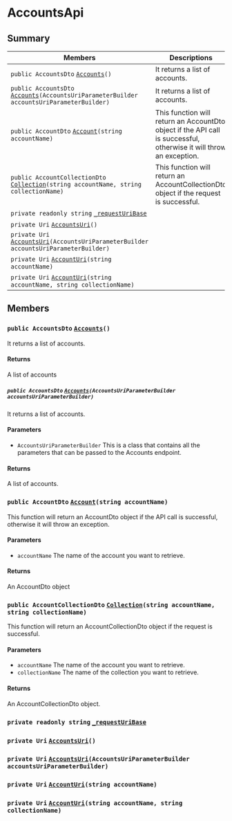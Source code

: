 # AccountsApi

## Summary

| Members                                                                                                                                                                                                                                                   | Descriptions                                                                                                        |
| --------------------------------------------------------------------------------------------------------------------------------------------------------------------------------------------------------------------------------------------------------- | ------------------------------------------------------------------------------------------------------------------- |
| `public AccountsDto` [`Accounts`](AtomicAssetsApiClient--Accounts--AccountsApi.md#class\_atomic\_assets\_api\_client\_1\_1\_accounts\_1\_1\_accounts\_api\_1a3cb498f35499fd037a88b3b1e37c2163)`()`                                                        | It returns a list of accounts.                                                                                      |
| `public AccountsDto` [`Accounts`](AtomicAssetsApiClient--Accounts--AccountsApi.md#class\_atomic\_assets\_api\_client\_1\_1\_accounts\_1\_1\_accounts\_api\_1a21b62093a68ab5c18774ae77add176ff)`(AccountsUriParameterBuilder accountsUriParameterBuilder)` | It returns a list of accounts.                                                                                      |
| `public AccountDto` [`Account`](AtomicAssetsApiClient--Accounts--AccountsApi.md#class\_atomic\_assets\_api\_client\_1\_1\_accounts\_1\_1\_accounts\_api\_1a5ac6ce36569f4531d3efc6976bd2d10d)`(string accountName)`                                        | This function will return an AccountDto object if the API call is successful, otherwise it will throw an exception. |
| `public AccountCollectionDto` [`Collection`](AtomicAssetsApiClient--Accounts--AccountsApi.md#class\_atomic\_assets\_api\_client\_1\_1\_accounts\_1\_1\_accounts\_api\_1ab3df414a63bbd8b27455e4dd5a3a3e93)`(string accountName, string collectionName)`    | This function will return an AccountCollectionDto object if the request is successful.                              |
| `private readonly string` [`_requestUriBase`](AtomicAssetsApiClient--Accounts--AccountsApi.md#class\_atomic\_assets\_api\_client\_1\_1\_accounts\_1\_1\_accounts\_api\_1a1854c4909a1013a684af16fb52e8a387)                                                |                                                                                                                     |
| `private Uri` [`AccountsUri`](AtomicAssetsApiClient--Accounts--AccountsApi.md#class\_atomic\_assets\_api\_client\_1\_1\_accounts\_1\_1\_accounts\_api\_1a5e08d8ac1bf0710cd7d921b3102965bd)`()`                                                            |                                                                                                                     |
| `private Uri` [`AccountsUri`](AtomicAssetsApiClient--Accounts--AccountsApi.md#class\_atomic\_assets\_api\_client\_1\_1\_accounts\_1\_1\_accounts\_api\_1afca248f16f36e27bbfb8749031ed2b2b)`(AccountsUriParameterBuilder accountsUriParameterBuilder)`     |                                                                                                                     |
| `private Uri` [`AccountUri`](AtomicAssetsApiClient--Accounts--AccountsApi.md#class\_atomic\_assets\_api\_client\_1\_1\_accounts\_1\_1\_accounts\_api\_1ab2a03af57777e9423eee43615699a34f)`(string accountName)`                                           |                                                                                                                     |
| `private Uri` [`AccountUri`](AtomicAssetsApiClient--Accounts--AccountsApi.md#class\_atomic\_assets\_api\_client\_1\_1\_accounts\_1\_1\_accounts\_api\_1a8c7769f72a922e37fa8d228a46ac8762)`(string accountName, string collectionName)`                    |                                                                                                                     |

## Members

### `public AccountsDto` [`Accounts`](AtomicAssetsApiClient--Accounts--AccountsApi.md#class\_atomic\_assets\_api\_client\_1\_1\_accounts\_1\_1\_accounts\_api\_1a3cb498f35499fd037a88b3b1e37c2163)`()`

It returns a list of accounts.

#### Returns

A list of accounts

##### `public AccountsDto` [`Accounts`](AtomicAssetsApiClient--Accounts--AccountsApi.md#class\_atomic\_assets\_api\_client\_1\_1\_accounts\_1\_1\_accounts\_api\_1a21b62093a68ab5c18774ae77add176ff)`(AccountsUriParameterBuilder accountsUriParameterBuilder)`

It returns a list of accounts.

#### Parameters

* `AccountsUriParameterBuilder` This is a class that contains all the parameters that can be passed to the Accounts endpoint.

#### Returns

A list of accounts.

### `public AccountDto` [`Account`](AtomicAssetsApiClient--Accounts--AccountsApi.md#class\_atomic\_assets\_api\_client\_1\_1\_accounts\_1\_1\_accounts\_api\_1a5ac6ce36569f4531d3efc6976bd2d10d)`(string accountName)`

This function will return an AccountDto object if the API call is successful, otherwise it will throw an exception.

#### Parameters

* `accountName` The name of the account you want to retrieve.

#### Returns

An AccountDto object

### `public AccountCollectionDto` [`Collection`](AtomicAssetsApiClient--Accounts--AccountsApi.md#class\_atomic\_assets\_api\_client\_1\_1\_accounts\_1\_1\_accounts\_api\_1ab3df414a63bbd8b27455e4dd5a3a3e93)`(string accountName, string collectionName)`

This function will return an AccountCollectionDto object if the request is successful.

#### Parameters

* `accountName` The name of the account you want to retrieve.
* `collectionName` The name of the collection you want to retrieve.

#### Returns

An AccountCollectionDto object.

### `private readonly string` [`_requestUriBase`](AtomicAssetsApiClient--Accounts--AccountsApi.md#class\_atomic\_assets\_api\_client\_1\_1\_accounts\_1\_1\_accounts\_api\_1a1854c4909a1013a684af16fb52e8a387)

### `private Uri` [`AccountsUri`](AtomicAssetsApiClient--Accounts--AccountsApi.md#class\_atomic\_assets\_api\_client\_1\_1\_accounts\_1\_1\_accounts\_api\_1a5e08d8ac1bf0710cd7d921b3102965bd)`()`

### `private Uri` [`AccountsUri`](AtomicAssetsApiClient--Accounts--AccountsApi.md#class\_atomic\_assets\_api\_client\_1\_1\_accounts\_1\_1\_accounts\_api\_1afca248f16f36e27bbfb8749031ed2b2b)`(AccountsUriParameterBuilder accountsUriParameterBuilder)`

### `private Uri` [`AccountUri`](AtomicAssetsApiClient--Accounts--AccountsApi.md#class\_atomic\_assets\_api\_client\_1\_1\_accounts\_1\_1\_accounts\_api\_1ab2a03af57777e9423eee43615699a34f)`(string accountName)`

### `private Uri` [`AccountUri`](AtomicAssetsApiClient--Accounts--AccountsApi.md#class\_atomic\_assets\_api\_client\_1\_1\_accounts\_1\_1\_accounts\_api\_1a8c7769f72a922e37fa8d228a46ac8762)`(string accountName, string collectionName)`
